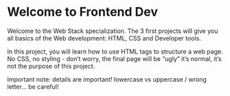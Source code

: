 #	Welcome to Frontend Dev


Welcome to the Web Stack specialization. The 3 first projects will give you all basics of the Web development: HTML, CSS and Developer tools.


In this project, you will learn how to use HTML tags to structure a web page. No CSS, no styling - don’t worry, the final page will be “ugly” it’s normal, it’s not the purpose of this project.


Important note: details are important! lowercase vs uppercase / wrong letter… be careful!

